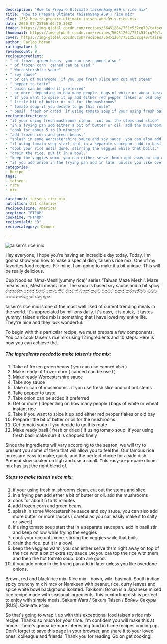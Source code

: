 ```yaml
---
description: "How to Prepare Ultimate taisen&amp;#39;s rice mix"
title: "How to Prepare Ultimate taisen&amp;#39;s rice mix"
slug: 1332-how-to-prepare-ultimate-taisen-and-39-s-rice-mix
date: 2020-07-25T06:02:20.308Z
image: https://img-global.cpcdn.com/recipes/56451264/751x532cq70/taisens-rice-mix-recipe-main-photo.jpg
thumbnail: https://img-global.cpcdn.com/recipes/56451264/751x532cq70/taisens-rice-mix-recipe-main-photo.jpg
cover: https://img-global.cpcdn.com/recipes/56451264/751x532cq70/taisens-rice-mix-recipe-main-photo.jpg
author: Carlos Moran
ratingvalue: 5
reviewcount: 9
recipeingredient:
- " of frozen green beans  you can use canned also "
- " of frozen corn  canned can be used "
- " Worcestershire sauce"
- " soy sauce"
- " or can of mushrooms  if you use fresh slice and cut out stems"
- " pepper to taste"
- " onion can be added if preferred"
- " or more  depending on how many people  bags of white or wheat instant rice"
- " if you want to spice it up add either red pepper flakes or old bay"
- " little bit of butter or oil for the mushrooms"
- " tomato soup if you decide to go this route"
- " basil  fresh or dried  if using tomato soup if your using fresh basil make sure it is chopped finely"
recipeinstructions:
- "if your using fresh mushrooms clean,  cut out the stems and slice"
- "in a frying pan add either a bit of butter or oil. add the mushrooms"
- "cook for about 5 to 10 minutes"
- "add frozen corn and green beans."
- "splash in some Worcestershire sauce and soy sauce. you can also add more butter or more sauces ( careful as you can easily make it to salty or sweet)"
- "if using tomato soup start that in a separate saucepan. add in basil stir and keep on low while frying the veggies"
- "cook your rice until done. stirring the veggies while that boils."
- "drain the rice. put it in a bowl."
- "keep the veggies warm. you can either serve them right away on top of the rice with a bit of extra soy sauce OR you can top the rice with them and then the hot tomato soup. both are good."
- "if you add onion in the frying pan add in later unless you like overdone onions."
categories:
- Recipe
tags:
- taisens
- rice
- mix

katakunci: taisens rice mix 
nutrition: 251 calories
recipecuisine: American
preptime: "PT18M"
cooktime: "PT48M"
recipeyield: "3"
recipecategory: Dinner

---
```



![taisen&#39;s rice mix](https://img-global.cpcdn.com/recipes/56451264/751x532cq70/taisens-rice-mix-recipe-main-photo.jpg)

Hey everyone, I hope you're having an incredible day today. Today, I'm gonna show you how to make a special dish, taisen&#39;s rice mix. One of my favorites food recipes. For mine, I am going to make it a bit unique. This will be really delicious.

Cup Noodles &#39;Uma-Meshi(yummy rice)&#39; series &#39;Taiwan Maze Meshi&#39;. Maze means mix, Meshi means rice. The soup is based soy sauce and a bit spicy. රසකාරක සෝස් වර්ග නොමැතිව රසවත් බතක් කඩේ රසටම සකස් කරගැනීමට ඔබට මෙය අතවැලක් වනු ඇත.

taisen&#39;s rice mix is one of the most well liked of current trending meals in the world. It's appreciated by millions daily. It's easy, it is quick, it tastes yummy. taisen&#39;s rice mix is something that I have loved my entire life. They're nice and they look wonderful.


To begin with this particular recipe, we must prepare a few components. You can cook taisen&#39;s rice mix using 12 ingredients and 10 steps. Here is how you can achieve that.

<!--inarticleads1-->

##### The ingredients needed to make taisen&#39;s rice mix:

1. Take  of frozen green beans ( you can use canned also )
1. Make ready  of frozen corn ( canned can be used )
1. Make ready  Worcestershire sauce
1. Take  soy sauce
1. Take  or can of mushrooms . if you use fresh slice and cut out stems
1. Take  pepper to taste
1. Take  onion can be added if preferred
1. Get  or more ( depending on how many people ) bags of white or wheat instant rice
1. Take  if you want to spice it up add either red pepper flakes or old bay
1. Prepare  little bit of butter or oil for the mushrooms
1. Get  tomato soup if you decide to go this route
1. Make ready  basil ( fresh or dried ) if using tomato soup. if your using fresh basil make sure it is chopped finely


Since the ingredients will vary according to the season, we will try to present you some of them that will allow you to feel the. Our famous rice mixes are easy to make, quick, and the perfect choice for a side dish. Preheat slow cooker on high and use a small. This easy-to-prepare dinner mix has just the right blend of. 

<!--inarticleads2-->

##### Steps to make taisen&#39;s rice mix:

1. if your using fresh mushrooms clean,  cut out the stems and slice
1. in a frying pan add either a bit of butter or oil. add the mushrooms
1. cook for about 5 to 10 minutes
1. add frozen corn and green beans.
1. splash in some Worcestershire sauce and soy sauce. you can also add more butter or more sauces ( careful as you can easily make it to salty or sweet)
1. if using tomato soup start that in a separate saucepan. add in basil stir and keep on low while frying the veggies
1. cook your rice until done. stirring the veggies while that boils.
1. drain the rice. put it in a bowl.
1. keep the veggies warm. you can either serve them right away on top of the rice with a bit of extra soy sauce OR you can top the rice with them and then the hot tomato soup. both are good.
1. if you add onion in the frying pan add in later unless you like overdone onions.


Brown, red and black rice mix. Rice mix - bown, wild, basmati. South indian spicy crunchy mix Nimco or Namkeen with peanut, rice, curry leaves and spice white bowl background isolated. Takikomi Gohan is a Japanese mixed rice recipe made with seasonal ingredients, this comforting dish is perfect to enjoy with simple meals. Sakura Wars / Sakura Taisen / Войны Сакуры [RUS]. Скачать игры. 

So that's going to wrap it up with this exceptional food taisen&#39;s rice mix recipe. Thanks so much for your time. I'm confident you will make this at home. There's gonna be more interesting food in home recipes coming up. Don't forget to save this page in your browser, and share it to your loved ones, colleague and friends. Thank you for reading. Go on get cooking!
